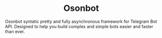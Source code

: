 <h1 align=center><b>Osonbot</b></h1>
Osonbot syntatic pretty and fully asynchronous framework for Telegram Bot API. Designed to help you build complex and simple bots easier and faster than ever.
